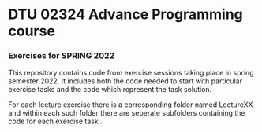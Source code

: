# DTU 02324 Advance Programming course 
### Exercises for SPRING 2022   

This repository contains code from exercise sessions taking place in spring semester 2022. It includes both the code needed to start with particular exercise tasks and the code which represent the task solution.

For each lecture exercise there is a corresponding folder named LectureXX and within each such folder there are seperate subfolders containing the code for each exercise task . 


